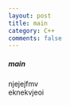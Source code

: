 ```yaml
---
layout: post
title: main
category: C++
comments: false
---
```



##### main
njejejfmv  
eknekvjeoi  
